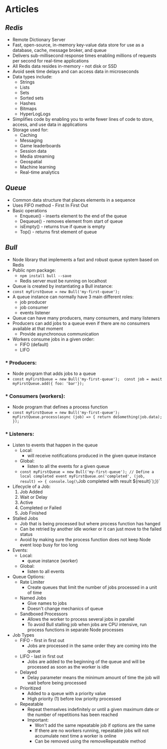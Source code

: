 # Articles

## *Redis*

* Remote Dictionary Server
* Fast, open-source, in-memory key-value data store for use as a database, cache, message broker, and queue
* Delivers sub-millisecond response times enabling millions of requests per second for real-time applications
* All Redis data resides in-memory - not disk or SSD
* Avoid seek time delays and can access data in microseconds
* Data types include:
  * Strings
  * Lists
  * Sets
  * Sorted sets
  * Hashes
  * Bitmaps
  * HyperLogLogs
* Simplifies code by enabling you to write fewer lines of code to store, access, and use data in applications
* Storage used for:
  * Caching
  * Messaging
  * Game leaderboards
  * Session data
  * Media streaming
  * Geospatial
  * Machine learning
  * Real-time analytics


## *Queue*

* Common data structure that places elements in a sequence
* Uses FIFO method - First In First Out
* Basic operations
  * Enqueue() - inserts element to the end of the queue
  * Dequeue() - removes element from start of queue
  * isEmpty() - returns true if queue is empty
  * Top() - returns first element of queue


## *Bull*

* Node library that implements a fast and robust queue system based on Redis
* Public npm package:
  * `npm install bull --save`
  * Redis server must be running on localhost
*  Queue is created by instantiating a Bull instance:
  * `const myFirstQueue = new Bull('my-first-queue');`
* A queue instance can normally have 3 main different roles:
  * job producer
  * job consumer
  * events listener
* Queue can have many producers, many consumers, and many listeners 
* Producers can add jobs to a queue even if there are no consumers available at that moment
  * Provide asynchronous communication
* Workers consume jobs in a given order:
  * FIFO (default)
  * LIFO
### * Producers:
  * Node program that adds jobs to a queue
  * `const myFirstQueue = new Bull('my-first-queue'); 
  const job = await myFirstQueue.add({
  foo: 'bar'});`
### * Consumers (workers):
  *  Node program that defines a process function
  * `const myFirstQueue = new Bull('my-first-queue');
myFirstQueue.process(async (job) => {
  return doSomething(job.data);
});`
### * Listeners:
  * Listen to events that happen in the queue
    * Local:
      * will receive notifications produced in the given queue instance
    * Global:
      *  listen to all the events for a given queue
    * `const myFirstQueue = new Bull('my-first-queue');
// Define a local completed event
myFirstQueue.on('completed', (job, result) => {
  console.log(\`Job completed with result ${result}\`);})`
* Lifecycle of a Job:
  1) Job Added
  1) Wait or Delay
  1) Active
  1) Completed or Failed
  1) Job Finished
* Stalled Jobs
  * Job that is being processed but where process function has hanged
  * Can be retried by another idle worker or it can just move to the failed status
  * Avoid by making sure the process function does not keep Node event loop busy for too long
* Events:
  * Local:
    * queue instance (worker)
  * Global:
    * listen to all events
* Queue Options:
  * Rate Limiter
    * Create queues that limit the number of jobs processed in a unit of time
  * Named Jobs
    * Give names to jobs
    * Doesn't change mechanics of queue
  * Sandboxed Processors
    * Allows the worker to process several jobs in parallel
    * To avoid Bull stalling job when jobs are CPU intensive, run process functions in separate Node processes
* Job Types
  * FIFO - first in first out
    * Jobs are processed in the same order they are coming into the queue
  * LIFO - last in first out
    * Jobs are added to the beginning of the queue and will be processed as soon as the worker is idle
  * Delayed
    * Delay parameter means the minimum amount of time the job will wait before being processed
  * Prioritized
    * Added to a queue with a priority value
    * High priority (1) before low priority processed
  * Repeatable
    * Repeat themselves indefinitely or until a given maximum date or the number of repetitions has been reached
    * Important:
      * Won't add the same repeatable job if options are the same
      * If there are no workers running, repeatable jobs will not accumulate next time a worker is online
      * Can be removed using the removeRepeatable method
